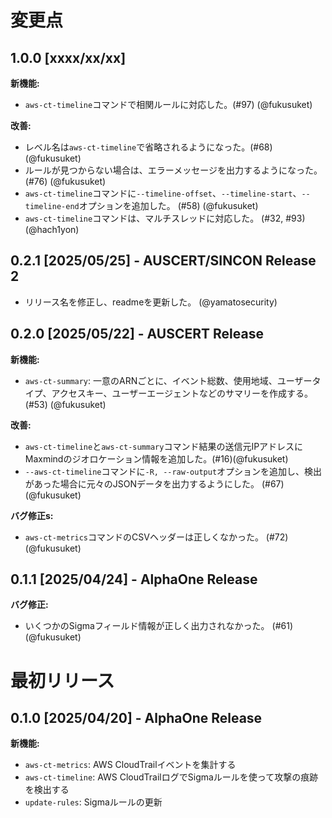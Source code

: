 # 変更点

## 1.0.0 [xxxx/xx/xx]

**新機能:**

- `aws-ct-timeline`コマンドで相関ルールに対応した。(#97) (@fukusuket)

**改善:**

- レベル名は`aws-ct-timeline`で省略されるようになった。(#68) (@fukusuket)
- ルールが見つからない場合は、エラーメッセージを出力するようになった。 (#76) (@fukusuket)
- `aws-ct-timeline`コマンドに`--timeline-offset`、`--timeline-start`、`--timeline-end`オプションを追加した。 (#58) (@fukusuket)
- `aws-ct-timeline`コマンドは、マルチスレッドに対応した。 (#32, #93) (@hach1yon)

## 0.2.1 [2025/05/25] - AUSCERT/SINCON Release 2

- リリース名を修正し、readmeを更新した。 (@yamatosecurity)

## 0.2.0 [2025/05/22] - AUSCERT Release

**新機能:**

- `aws-ct-summary`: 一意のARNごとに、イベント総数、使用地域、ユーザータイプ、アクセスキー、ユーザーエージェントなどのサマリーを作成する。 (#53) (@fukusuket)

**改善:**

- `aws-ct-timeline`と`aws-ct-summary`コマンド結果の送信元IPアドレスにMaxmindのジオロケーション情報を追加した。(#16)(@fukusuket)
- `--aws-ct-timeline`コマンドに`-R, --raw-output`オプションを追加し、検出があった場合に元々のJSONデータを出力するようにした。 (#67) (@fukusuket)

**バグ修正s:**

- `aws-ct-metrics`コマンドのCSVヘッダーは正しくなかった。 (#72) (@fukusuket)

## 0.1.1 [2025/04/24] - AlphaOne Release

**バグ修正:**

- いくつかのSigmaフィールド情報が正しく出力されなかった。 (#61) (@fukusuket)

# 最初リリース

## 0.1.0 [2025/04/20] - AlphaOne Release

**新機能:**

- `aws-ct-metrics`: AWS CloudTrailイベントを集計する
- `aws-ct-timeline`: AWS CloudTrailログでSigmaルールを使って攻撃の痕跡を検出する
- `update-rules`: Sigmaルールの更新
